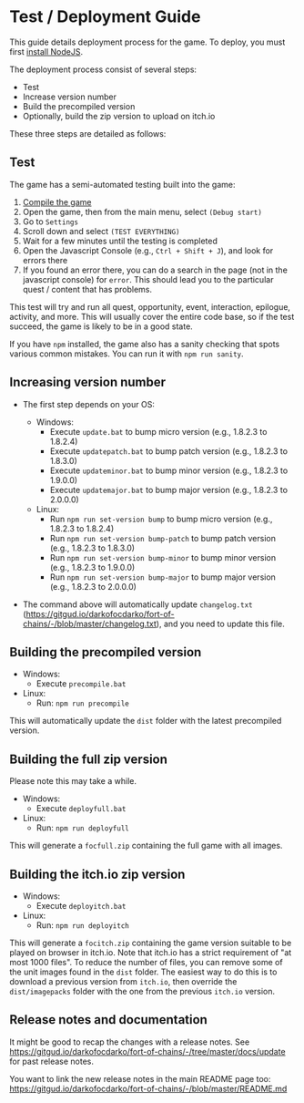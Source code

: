 # Test / Deployment Guide

This guide details deployment process for the game.
To deploy, you must first [install NodeJS](https://gitgud.io/darkofocdarko/fort-of-chains/-/blob/master/docs/javascript.md).

The deployment process consist of several steps:

- Test
- Increase version number
- Build the precompiled version
- Optionally, build the zip version to upload on itch.io

These three steps are detailed as follows:

## Test

The game has a semi-automated testing built into the game:

1. [Compile the game](docs/javascript.md)
2. Open the game, then from the main menu, select `(Debug start)`
3. Go to `Settings`
4. Scroll down and select `(TEST EVERYTHING)`
5. Wait for a few minutes until the testing is completed
6. Open the Javascript Console (e.g., `Ctrl + Shift + J`), and look for errors there
7. If you found an error there, you can do a search in the page
(not in the javascript console) for `error`. This should lead you to the particular quest /
content that has problems.

This test will try and run all quest, opportunity, event, interaction, epilogue, activity, and more.
This will usually cover the entire code base, so if the test succeed, the game is likely to be
in a good state.

If you have `npm` installed, the game also has a sanity checking that spots various common mistakes.
You can run it with `npm run sanity`.

## Increasing version number

- The first step depends on your OS:
  - Windows:
    - Execute `update.bat` to bump micro version (e.g., 1.8.2.3 to 1.8.2.4)
    - Execute `updatepatch.bat` to bump patch version (e.g., 1.8.2.3 to 1.8.3.0)
    - Execute `updateminor.bat` to bump minor version (e.g., 1.8.2.3 to 1.9.0.0)
    - Execute `updatemajor.bat` to bump major version (e.g., 1.8.2.3 to 2.0.0.0)
  - Linux:
    - Run `npm run set-version bump` to bump micro version (e.g., 1.8.2.3 to 1.8.2.4)
    - Run `npm run set-version bump-patch` to bump patch version (e.g., 1.8.2.3 to 1.8.3.0)
    - Run `npm run set-version bump-minor` to bump minor version (e.g., 1.8.2.3 to 1.9.0.0)
    - Run `npm run set-version bump-major` to bump major version (e.g., 1.8.2.3 to 2.0.0.0)

- The command above will automatically update `changelog.txt` (https://gitgud.io/darkofocdarko/fort-of-chains/-/blob/master/changelog.txt), and you need to update this file.

## Building the precompiled version

- Windows:
  - Execute `precompile.bat`
- Linux:
  - Run: `npm run precompile`

This will automatically update the `dist` folder with the latest precompiled version.

## Building the full zip version

Please note this may take a while.

- Windows:
  - Execute `deployfull.bat`
- Linux:
  - Run: `npm run deployfull`

This will generate a `focfull.zip` containing the full game with all images.

## Building the itch.io zip version

- Windows:
  - Execute `deployitch.bat`
- Linux:
  - Run: `npm run deployitch`

This will generate a `focitch.zip` containing the game version suitable to be played
on browser in itch.io.
Note that itch.io has a strict requirement of "at most 1000 files".
To reduce the number of files, you can remove some of the unit images found in the `dist`
folder.
The easiest way to do this is to download a previous version from `itch.io`,
then override the `dist/imagepacks` folder with the one from the previous `itch.io` version.

## Release notes and documentation

It might be good to recap the changes with a release notes. See
https://gitgud.io/darkofocdarko/fort-of-chains/-/tree/master/docs/update for past
release notes.

You want to link the new release notes in the main
README page too: https://gitgud.io/darkofocdarko/fort-of-chains/-/blob/master/README.md

